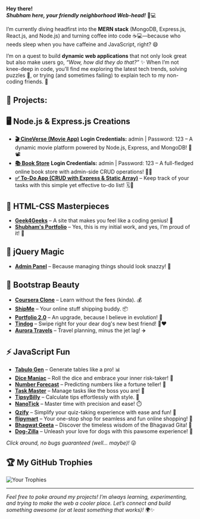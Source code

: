 **Hey there!**  
***Shubham here, your friendly neighborhood Web-head!*** 👋💻 

I’m currently diving headfirst into the **MERN stack** (MongoDB, Express.js, React.js, and Node.js) and turning coffee into code ☕💻—because who needs sleep when you have caffeine and JavaScript, right? 😄

I’m on a quest to build **dynamic web applications** that not only look great but also make users go, *“Wow, how did they do that?”* ✨ When I’m not knee-deep in code, you’ll find me exploring the latest tech trends, solving puzzles 🧩, or trying (and sometimes failing) to explain tech to my non-coding friends. 🤔

## **🚀 Projects:**

## **🖥️ Node.js & Express.js Creations**
- **[🎬 CineVerse (Movie App)](https://movies-zsd5.onrender.com/signin)**
  **Login Credentials:** admin | Password: 123 – A dynamic movie platform powered by Node.js, Express, and MongoDB! 🎥📽️
- **[📚 Book Store](https://book-store-rm76.onrender.com/)**
  **Login Credentials:** admin | Password: 123 – A full-fledged online book store with admin-side CRUD operations! 📖📘
- **[✅ To-Do App (CRUD with Express & Static Array)](https://to-do-list-m5w9.onrender.com/)** – Keep track of your tasks with this simple yet effective to-do list! 🗓️📝

## **🎨 HTML-CSS Masterpieces** 
- **[Geek4Geeks](https://geek4geeks.netlify.app)** – A site that makes you feel like a coding genius! 🧠
- **[Shubham's Portfolio](https://shubham-parekh01.netlify.app)** – Yes, this is my initial work, and yes, I’m proud of it! 🌟

## **📜 jQuery Magic** 
- **[Admin Panel](https://admin-panel04.netlify.app)** – Because managing things should look snazzy! 💼

## **📌 Bootstrap Beauty** 
- **[Coursera Clone](https://coursera-clone04.netlify.app)** – Learn without the fees (kinda). 💰
- **[ShipMe](https://shipme04.netlify.app)** – Your online stuff shipping buddy. 📦
- **[Portfolio 2.0](https://shubham-parekh02.netlify.app)** – An upgrade, because I believe in evolution! 🔄
- **[Tindog](https://tindog04.netlify.app)** – Swipe right for your dear dog's new best friend! 🐶❤️
- **[Aurora Travels](https://aurora-travels.netlify.app)** – Travel planning, minus the jet lag! ✈️

## **⚡ JavaScript Fun** 
- **[Tabulo Gen](https://tabulo-gen.netlify.app)** – Generate tables like a pro! 📊
- **[Dice Maniac](https://dice-maniac.netlify.app)** – Roll the dice and embrace your inner risk-taker! 🎲
- **[Number Forecast](https://number-forcast.netlify.app)** – Predicting numbers like a fortune teller! 🔮
- **[Task Master](https://task-master04.netlify.app)** – Manage tasks like the boss you are! 👑
- **[TipsyBilly](https://tipsy-billy.netlify.app)** – Calculate tips effortlessly with style. 💸
- **[NanoTick](https://nanotick.netlify.app/)** – Master time with precision and ease! ⏱️
- **[Qzify](https://qzify.netlify.app/)** – Simplify your quiz-taking experience with ease and fun! 📝
- **[flipymart](https://flipymart.netlify.app/)** – Your one-stop shop for seamless and fun online shopping! 🛒
- **[Bhagwat Geeta](https://bgeeta.netlify.app/)** – Discover the timeless wisdom of the Bhagavad Gita! 📜
- **[Dog-Zilla](https://dog-zilla.netlify.app/)** – Unleash your love for dogs with this pawsome experience! 🐾

*Click around, no bugs guaranteed (well... maybe)!* 😜

## **🏆 My GitHub Trophies**

![Your Trophies](https://github-profile-trophy.vercel.app/?username=yourusername)

---

*Feel free to poke around my projects! I’m always learning, experimenting, and trying to make the web a cooler place. Let’s connect and build something awesome (or at least something that works)!* 🌍✨


